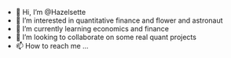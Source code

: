 - 👋 Hi, I’m @Hazelsette
- 👀 I’m interested in quantitative finance and flower and astronaut
- 🌱 I’m currently learning economics and finance
- 💞️ I’m looking to collaborate on some real quant projects
- 📫 How to reach me ...

<!---
Hazelsette/Hazelsette is a ✨ special ✨ repository because its `README.md` (this file) appears on your GitHub profile.
You can click the Preview link to take a look at your changes.
--->
